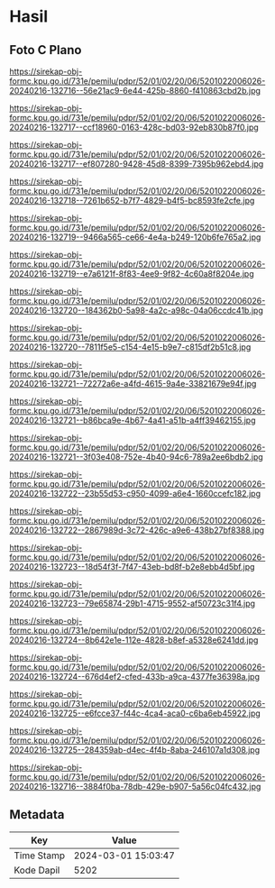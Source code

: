# Hasil

## Foto C Plano

https://sirekap-obj-formc.kpu.go.id/731e/pemilu/pdpr/52/01/02/20/06/5201022006026-20240216-132716--56e21ac9-6e44-425b-8860-f410863cbd2b.jpg

https://sirekap-obj-formc.kpu.go.id/731e/pemilu/pdpr/52/01/02/20/06/5201022006026-20240216-132717--ccf18960-0163-428c-bd03-92eb830b87f0.jpg

https://sirekap-obj-formc.kpu.go.id/731e/pemilu/pdpr/52/01/02/20/06/5201022006026-20240216-132717--ef807280-9428-45d8-8399-7395b962ebd4.jpg

https://sirekap-obj-formc.kpu.go.id/731e/pemilu/pdpr/52/01/02/20/06/5201022006026-20240216-132718--7261b652-b7f7-4829-b4f5-bc8593fe2cfe.jpg

https://sirekap-obj-formc.kpu.go.id/731e/pemilu/pdpr/52/01/02/20/06/5201022006026-20240216-132719--9466a565-ce66-4e4a-b249-120b6fe765a2.jpg

https://sirekap-obj-formc.kpu.go.id/731e/pemilu/pdpr/52/01/02/20/06/5201022006026-20240216-132719--e7a6121f-8f83-4ee9-9f82-4c60a8f8204e.jpg

https://sirekap-obj-formc.kpu.go.id/731e/pemilu/pdpr/52/01/02/20/06/5201022006026-20240216-132720--184362b0-5a98-4a2c-a98c-04a06ccdc41b.jpg

https://sirekap-obj-formc.kpu.go.id/731e/pemilu/pdpr/52/01/02/20/06/5201022006026-20240216-132720--7811f5e5-c154-4e15-b9e7-c815df2b51c8.jpg

https://sirekap-obj-formc.kpu.go.id/731e/pemilu/pdpr/52/01/02/20/06/5201022006026-20240216-132721--72272a6e-a4fd-4615-9a4e-33821679e94f.jpg

https://sirekap-obj-formc.kpu.go.id/731e/pemilu/pdpr/52/01/02/20/06/5201022006026-20240216-132721--b86bca9e-4b67-4a41-a51b-a4ff39462155.jpg

https://sirekap-obj-formc.kpu.go.id/731e/pemilu/pdpr/52/01/02/20/06/5201022006026-20240216-132721--3f03e408-752e-4b40-94c6-789a2ee6bdb2.jpg

https://sirekap-obj-formc.kpu.go.id/731e/pemilu/pdpr/52/01/02/20/06/5201022006026-20240216-132722--23b55d53-c950-4099-a6e4-1660ccefc182.jpg

https://sirekap-obj-formc.kpu.go.id/731e/pemilu/pdpr/52/01/02/20/06/5201022006026-20240216-132722--2867989d-3c72-426c-a9e6-438b27bf8388.jpg

https://sirekap-obj-formc.kpu.go.id/731e/pemilu/pdpr/52/01/02/20/06/5201022006026-20240216-132723--18d54f3f-7f47-43eb-bd8f-b2e8ebb4d5bf.jpg

https://sirekap-obj-formc.kpu.go.id/731e/pemilu/pdpr/52/01/02/20/06/5201022006026-20240216-132723--79e65874-29b1-4715-9552-af50723c31f4.jpg

https://sirekap-obj-formc.kpu.go.id/731e/pemilu/pdpr/52/01/02/20/06/5201022006026-20240216-132724--8b642e1e-112e-4828-b8ef-a5328e6241dd.jpg

https://sirekap-obj-formc.kpu.go.id/731e/pemilu/pdpr/52/01/02/20/06/5201022006026-20240216-132724--676d4ef2-cfed-433b-a9ca-4377fe36398a.jpg

https://sirekap-obj-formc.kpu.go.id/731e/pemilu/pdpr/52/01/02/20/06/5201022006026-20240216-132725--e6fcce37-f44c-4ca4-aca0-c6ba6eb45922.jpg

https://sirekap-obj-formc.kpu.go.id/731e/pemilu/pdpr/52/01/02/20/06/5201022006026-20240216-132725--284359ab-d4ec-4f4b-8aba-246107a1d308.jpg

https://sirekap-obj-formc.kpu.go.id/731e/pemilu/pdpr/52/01/02/20/06/5201022006026-20240216-132716--3884f0ba-78db-429e-b907-5a56c04fc432.jpg


## Metadata

| Key        | Value               |
| ---------- | ------------------- |
| Time Stamp | 2024-03-01 15:03:47 |
| Kode Dapil | 5202                |



